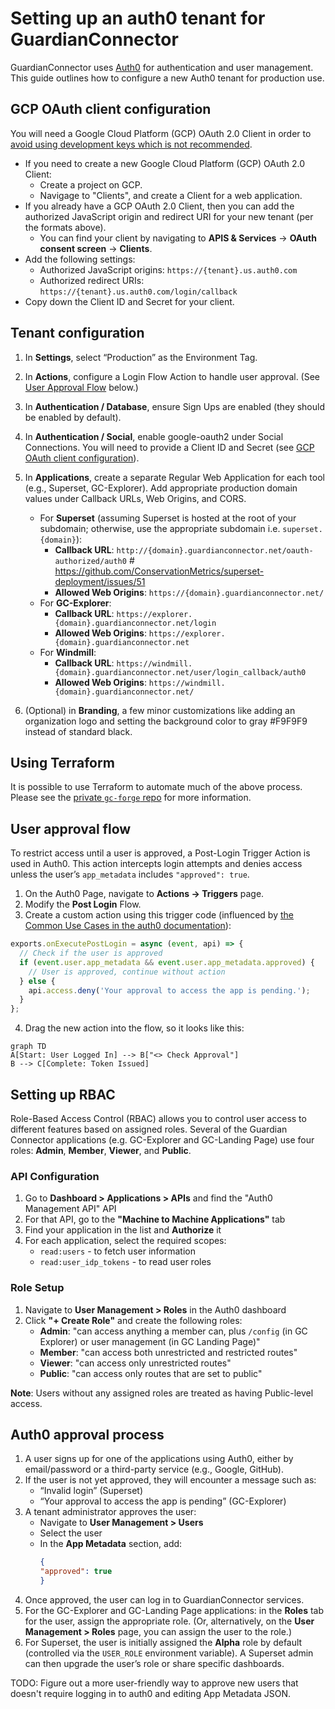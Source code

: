 # Setting up an auth0 tenant for GuardianConnector

GuardianConnector uses [Auth0](https://auth0.com/) for authentication and user management. This guide outlines how to configure a new Auth0 tenant for production use.

## GCP OAuth client configuration

You will need a Google Cloud Platform (GCP) OAuth 2.0 Client in order to [avoid using development keys which is not recommended](https://community.auth0.com/t/confusing-dev-keys-error-message-when-using-production-keys/74273).

*  If you need to create a new Google Cloud Platform (GCP) OAuth 2.0 Client:
   * Create a project on GCP.
   * Navigage to "Clients", and create a Client for a web application.
* If you already have a GCP OAuth 2.0 Client, then you can add the authorized JavaScript origin and redirect URI for your new tenant (per the formats above).
   * You can find your client by navigating to **APIS & Services** -> **OAuth consent screen** -> **Clients**.
* Add the following settings:
     * Authorized JavaScript origins:
`https://{tenant}.us.auth0.com`
     * Authorized redirect URIs:
`https://{tenant}.us.auth0.com/login/callback`
* Copy down the Client ID and Secret for your client.

## Tenant configuration

1. In **Settings**, select “Production” as the Environment Tag.
2. In **Actions**, configure a Login Flow Action to handle user approval. (See [ User Approval Flow](#user-approval-flow) below.)
4. In **Authentication / Database**, ensure Sign Ups are enabled (they should be enabled by default).
5. In **Authentication / Social**, enable google-oauth2 under Social Connections. You will need to provide a Client ID and Secret (see [GCP OAuth client configuration](#gcp-oauth-client-configuration)).

1.  In **Applications**, create a separate Regular Web Application for each tool (e.g., Superset, GC-Explorer). Add appropriate production domain values under Callback URLs, Web Origins, and CORS.
    * For **Superset** (assuming Superset is hosted at the root of your subdomain; otherwise, use the appropriate subdomain i.e. `superset.{domain}`):
      * **Callback URL**: `http://{domain}.guardianconnector.net/oauth-authorized/auth0` # https://github.com/ConservationMetrics/superset-deployment/issues/51
      * **Allowed Web Origins**: `https://{domain}.guardianconnector.net/`
    * For **GC-Explorer**:
      * **Callback URL**: `https://explorer.{domain}.guardianconnector.net/login`
      * **Allowed Web Origins**: `https://explorer.{domain}.guardianconnector.net`
    * For **Windmill**:
      * **Callback URL**: `https://windmill.{domain}.guardianconnector.net/user/login_callback/auth0`
      * **Allowed Web Origins**: `https://windmill.{domain}.guardianconnector.net/`
2.  (Optional) in **Branding**, a few minor customizations like adding an organization logo and setting the background color to gray #F9F9F9 instead of standard black.

## Using Terraform

It is possible to use Terraform to automate much of the above process. Please see the [private `gc-forge` repo](https://github.com/ConservationMetrics/gc-forge/blob/main/terraform/modules/auth0-client/README.md) for more information.

## User approval flow

To restrict access until a user is approved, a Post-Login Trigger Action is used in Auth0. This action intercepts login attempts and denies access unless the user’s `app_metadata` includes `"approved": true`.

1. On the Auth0 Page, navigate to **Actions -> Triggers** page.
2. Modify the **Post Login** Flow.
3. Create a custom action using this trigger code (influenced by [the Common Use Cases in the auth0 documentation](https://auth0.com/docs/customize/actions/flows-and-triggers/login-flow#common-use-cases)):
  ```jsx
  exports.onExecutePostLogin = async (event, api) => {
    // Check if the user is approved
    if (event.user.app_metadata && event.user.app_metadata.approved) {
      // User is approved, continue without action
    } else {
      api.access.deny('Your approval to access the app is pending.');
    }
  };
  ```

4. Drag the new action into the flow, so it looks like this:
  ```mermaid
  graph TD
  A[Start: User Logged In] --> B["<> Check Approval"]
  B --> C[Complete: Token Issued]
  ```

## Setting up RBAC

Role-Based Access Control (RBAC) allows you to control user access to different features based on assigned roles. Several of the Guardian Connector applications (e.g. GC-Explorer and GC-Landing Page) use four roles: **Admin**, **Member**, **Viewer**, and **Public**.

### API Configuration

1. Go to **Dashboard > Applications > APIs** and find the "Auth0 Management API" API
2. For that API, go to the **"Machine to Machine Applications"** tab
3. Find your application in the list and **Authorize** it
4. For each application, select the required scopes:
   * `read:users` - to fetch user information
   * `read:user_idp_tokens` - to read user roles

### Role Setup

1. Navigate to **User Management > Roles** in the Auth0 dashboard
2. Click **"+ Create Role"** and create the following roles:
   * **Admin**: "can access anything a member can, plus `/config` (in GC Explorer) or user management (in GC Landing Page)"
   * **Member**: "can access both unrestricted and restricted routes"
   * **Viewer**: "can access only unrestricted routes"
   * **Public**: "can access only routes that are set to public"

**Note**: Users without any assigned roles are treated as having Public-level access.

## Auth0 approval process

1. A user signs up for one of the applications using Auth0, either by email/password or a third-party service (e.g., Google, GitHub).
2. If the user is not yet approved, they will encounter a message such as:
   * “Invalid login” (Superset)
   * “Your approval to access the app is pending” (GC-Explorer)
3. A tenant administrator approves the user:
   * Navigate to **User Management > Users**
   * Select the user
   * In the **App Metadata** section, add:
     ```json
     {
     "approved": true
     }
     ```
4. Once approved, the user can log in to GuardianConnector services.
5. For the GC-Explorer and GC-Landing Page applications: in the **Roles** tab for the user, assign the appropriate role. (Or, alternatively, on the **User Management > Roles** page, you can assign the user to the role.)
6. For Superset, the user is initially assigned the **Alpha** role by default (controlled via the `USER_ROLE` environment variable). A Superset admin can then upgrade the user’s role or share specific dashboards.

TODO: Figure out a more user-friendly way to approve new users that doesn't require logging in to auth0 and editing App Metadata JSON.